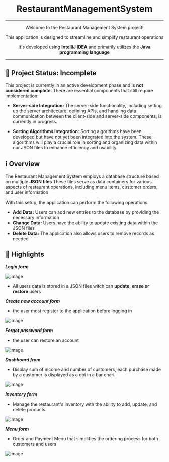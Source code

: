 <h1 align="center">RestaurantManagementSystem</h1>

***

<p align="center">Welcome to the Restaurant Management System project!</p>
<p align="center">This application is designed to streamline and simplify restaurant operations</p>
<p align="center">It's developed using <strong>IntelliJ IDEA</strong> and primarily utilizes the <strong>Java programming language</strong></p>

***

## 📌 Project Status: Incomplete

This project is currently in an active development phase and is **not considered complete**. There are essential components that still require implementation:

- **Server-side Integration:** The server-side functionality, including setting up the server architecture, defining APIs, and handling data communication between the client-side and server-side components, is currently in progress.

- **Sorting Algorithms Integration:** Sorting algorithms have been developed but have not yet been integrated into the system. These algorithms will play a crucial role in sorting and organizing data within our JSON files to enhance efficiency and usability

## ℹ️ Overview

The Restaurant Management System employs a database structure based on multiple **JSON files**
These files serve as data containers for various aspects of restaurant operations, including menu items, customer orders, and user information

With this setup, the application can perform the following operations:

- **Add Data:** Users can add new entries to the database by providing the necessary information
- **Change Data:** Users have the ability to update existing data within the JSON files
- **Delete Data:** The application also allows users to remove records as needed

## 🌟 Highlights

***Login form***

![image](https://github.com/StasBratanich/RestaurantManagementSystem/assets/83605505/abf69a5e-aa13-45dd-928e-5224664a0a02)

- All users data is stored in a JSON files witch can **update, erase or restore** users

***Create new account form***
- the user most register to the application before logging in

![image](https://github.com/StasBratanich/RestaurantManagementSystem/assets/83605505/7a619c53-1a2e-461d-ba44-c31d71fb8f62)

***Forgot password form***
- the user can restore an account

![image](https://github.com/StasBratanich/RestaurantManagementSystem/assets/83605505/f2346110-3da8-4af7-840e-06da61726a97)

***Dashboard from***
- Display sum of income and number of customers, each purchase made by a customer is displayed as a dot in a bar chart

![image](https://github.com/StasBratanich/RestaurantManagementSystem/assets/83605505/e4bd2c6e-d4a5-4f85-8ed4-abc799500219)

***Inventory form***
- Manage the restaurant's inventory with the ability to add, update, and delete products

![image](https://github.com/StasBratanich/RestaurantManagementSystem/assets/83605505/a674599c-617b-4e68-be62-64daedcedfb2)

***Menu form***
- Order and Payment Menu that simplifies the ordering process for both customers and users

![image](https://github.com/StasBratanich/RestaurantManagementSystem/assets/83605505/1f706438-79e4-4c06-b981-84120f3a0a67)

